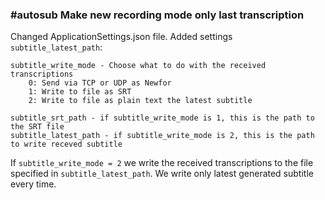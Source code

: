 ### #autosub Make new recording mode only last transcription 

Changed ApplicationSettings.json file. Added settings `subtitle_latest_path`:

```
subtitle_write_mode - Choose what to do with the received transcriptions
    0: Send via TCP or UDP as Newfor
    1: Write to file as SRT
    2: Write to file as plain text the latest subtitle

subtitle_srt_path - if subtitle_write_mode is 1, this is the path to the SRT file
subtitle_latest_path - if subtitle_write_mode is 2, this is the path to write receved subtitle
```

If `subtitle_write_mode = 2` we write the received transcriptions to the file specified in `subtitle_latest_path`. We write only latest generated subtitle every time.

